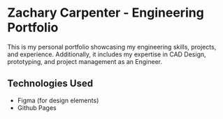 # Zachary Carpenter - Engineering Portfolio

This is my personal portfolio showcasing my engineering skills, projects, and experience. Additionally, it includes my expertise in CAD Design, prototyping, and project management as an Engineer.

## Technologies Used
- Figma (for design elements)
- Github Pages
